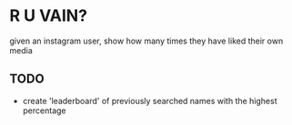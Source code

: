 # R U VAIN?
given an instagram user, show how many times they have liked their own media

## TODO

 - create 'leaderboard' of previously searched names with the highest percentage
